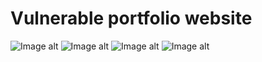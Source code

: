 # Vulnerable portfolio website

![Image alt](https://github.com/keremeli/portfolio/raw/master/images/1.jpeg)
![Image alt](https://github.com/keremeli/portfolio/raw/master/images/2.jpeg)
![Image alt](https://github.com/keremeli/portfolio/raw/master/images/3.jpeg)
![Image alt](https://github.com/keremeli/portfolio/raw/master/images/4.jpeg)

